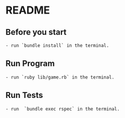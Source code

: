 # README

## Before you start

    - run `bundle install` in the terminal.

## Run Program

    - run `ruby lib/game.rb` in the terminal.

## Run Tests

    - run  `bundle exec rspec` in the terminal.
